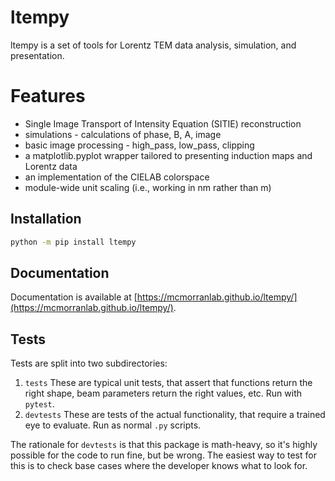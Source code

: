 # ltempy
ltempy is a set of tools for Lorentz TEM data analysis, simulation, and presentation.

# Features

* Single Image Transport of Intensity Equation (SITIE) reconstruction
* simulations - calculations of phase, B, A, image
* basic image processing - high_pass, low_pass, clipping
* a matplotlib.pyplot wrapper tailored to presenting induction maps and Lorentz data
* an implementation of the CIELAB colorspace
* module-wide unit scaling (i.e., working in nm rather than m)

## Installation

```Bash
python -m pip install ltempy
```

## Documentation

Documentation is available at [https://mcmorranlab.github.io/ltempy/](https://mcmorranlab.github.io/ltempy/).

## Tests

Tests are split into two subdirectories:

1. `tests`
	These are typical unit tests, that assert that functions return the right shape, beam parameters return the right values, etc. Run with `pytest`.
2. `devtests`
	These are tests of the actual functionality, that require a trained eye to evaluate. Run as normal `.py` scripts.

The rationale for `devtests` is that this package is math-heavy, so it's highly possible for the code to run fine, but be wrong. The easiest way to test for this is to check base cases where the developer knows what to look for.
